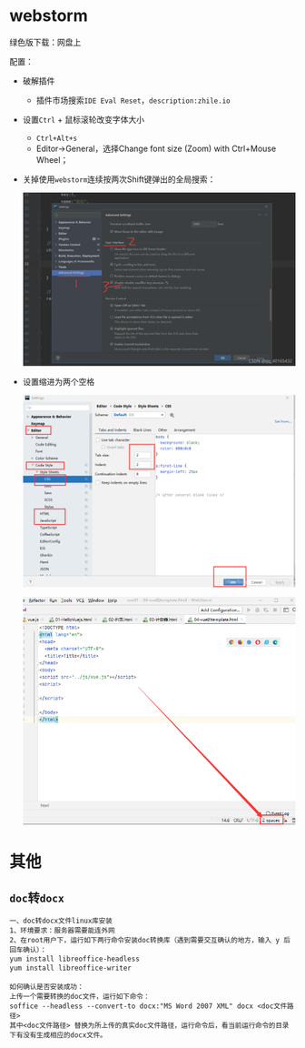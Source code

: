 # webstorm

绿色版下载：网盘上

配置：

- 破解插件
  - 插件市场搜索`IDE Eval Reset`，`description:zhile.io`

- 设置`Ctrl` + 鼠标滚轮改变字体大小
  - `Ctrl+Alt+s`
  - Editor->General，选择Change font size (Zoom) with Ctrl+Mouse Wheel；

- 关掉使用`webstorm`连续按两次Shift键弹出的全局搜索：

  <img src="开发工具.assets/watermark,type_ZHJvaWRzYW5zZmFsbGJhY2s,shadow_50,text_Q1NETiBAcXFfNDAxNjU0MzI=,size_20,color_FFFFFF,t_70,g_se,x_16.png" alt="在这里插入图片描述" style="zoom:80%;" />
  
- 设置缩进为两个空格

  ![在这里插入图片描述](开发工具.assets/watermark,type_ZmFuZ3poZW5naGVpdGk,shadow_10,text_aHR0cHM6Ly9ibG9nLmNzZG4ubmV0L3FxXzQyMzE4OTc3,size_16,color_FFFFFF,t_70.png)

  ![在这里插入图片描述](开发工具.assets/watermark,type_ZmFuZ3poZW5naGVpdGk,shadow_10,text_aHR0cHM6Ly9ibG9nLmNzZG4ubmV0L3FxXzQyMzE4OTc3,size_16,color_FFFFFF,t_70-16538194846792.png)



# 其他

## `doc`转`docx`

```
一、doc转docx文件linux库安装
1、环境要求：服务器需要能连外网
2、在root用户下，运行如下两行命令安装doc转换库（遇到需要交互确认的地方，输入 y 后回车确认）：
yum install libreoffice-headless
yum install libreoffice-writer

如何确认是否安装成功：
上传一个需要转换的doc文件，运行如下命令：
soffice --headless --convert-to docx:"MS Word 2007 XML" docx <doc文件路径>
其中<doc文件路径> 替换为所上传的真实doc文件路径，运行命令后，看当前运行命令的目录下有没有生成相应的docx文件。
```

